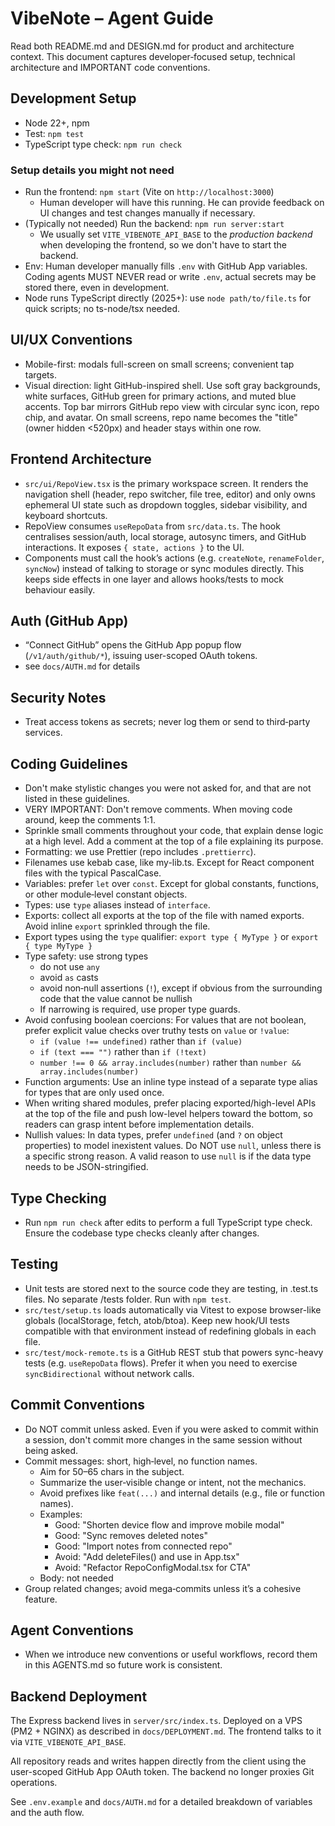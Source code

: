 # VibeNote – Agent Guide

Read both README.md and DESIGN.md for product and architecture context.
This document captures developer‑focused setup, technical architecture and IMPORTANT code conventions.

## Development Setup

- Node 22+, npm
- Test: `npm test`
- TypeScript type check: `npm run check`

### Setup details you might not need

- Run the frontend: `npm start` (Vite on `http://localhost:3000`)
  - Human developer will have this running. He can provide feedback on UI changes and test changes manually if necessary.
- (Typically not needed) Run the backend: `npm run server:start`
  - We usually set `VITE_VIBENOTE_API_BASE` to the _production backend_ when developing the frontend, so we don't have to start the backend.
- Env: Human developer manually fills `.env` with GitHub App variables. Coding agents MUST NEVER read or write `.env`, actual secrets may be stored there, even in development.
- Node runs TypeScript directly (2025+): use `node path/to/file.ts` for quick scripts; no ts-node/tsx needed.

## UI/UX Conventions

- Mobile-first: modals full-screen on small screens; convenient tap targets.
- Visual direction: light GitHub-inspired shell. Use soft gray backgrounds, white surfaces, GitHub green for primary actions, and muted blue accents. Top bar mirrors GitHub repo view with circular sync icon, repo chip, and avatar. On small screens, repo name becomes the "title" (owner hidden <520px) and header stays within one row.

## Frontend Architecture

- `src/ui/RepoView.tsx` is the primary workspace screen. It renders the navigation shell (header, repo switcher, file tree, editor) and only owns ephemeral UI state such as dropdown toggles, sidebar visibility, and keyboard shortcuts.
- RepoView consumes `useRepoData` from `src/data.ts`. The hook centralises session/auth, local storage, autosync timers, and GitHub interactions. It exposes `{ state, actions }` to the UI.
- Components must call the hook’s actions (e.g. `createNote`, `renameFolder`, `syncNow`) instead of talking to storage or sync modules directly. This keeps side effects in one layer and allows hooks/tests to mock behaviour easily.

## Auth (GitHub App)

- “Connect GitHub” opens the GitHub App popup flow (`/v1/auth/github/*`), issuing user-scoped OAuth tokens.
- see `docs/AUTH.md` for details

## Security Notes

- Treat access tokens as secrets; never log them or send to third‑party services.

## Coding Guidelines

- Don't make stylistic changes you were not asked for, and that are not listed in these guidelines.
- VERY IMPORTANT: Don't remove comments. When moving code around, keep the comments 1:1.
- Sprinkle small comments throughout your code, that explain dense logic at a high level. Add a comment at the top of a file explaining its purpose.
- Formatting: we use Prettier (repo includes `.prettierrc`).
- Filenames use kebab case, like my-lib.ts. Except for React component files with the typical PascalCase.
- Variables: prefer `let` over `const`. Except for global constants, functions, or other module‑level constant objects.
- Types: use `type` aliases instead of `interface`.
- Exports: collect all exports at the top of the file with named exports. Avoid inline `export` sprinkled through the file.
- Export types using the `type` qualifier: `export type { MyType }` or `export { type MyType }`
- Type safety: use strong types
  - do not use `any`
  - avoid `as` casts
  - avoid non‑null assertions (`!`), except if obvious from the surrounding code that the value cannot be nullish
  - If narrowing is required, use proper type guards.
- Avoid confusing boolean coercions: For values that are not boolean, prefer explicit value checks over truthy tests on `value` or `!value`:
  - `if (value !== undefined)` rather than `if (value)`
  - `if (text === "")` rather than `if (!text)`
  - `number !== 0 && array.includes(number)` rather than `number && array.includes(number)`
- Function arguments: Use an inline type instead of a separate type alias for types that are only used once.
- When writing shared modules, prefer placing exported/high-level APIs at the top of the file and push low-level helpers toward the bottom, so readers can grasp intent before implementation details.
- Nullish values: In data types, prefer `undefined` (and `?` on object properties) to model inexistent values. Do NOT use `null`, unless there is a specific strong reason. A valid reason to use `null` is if the data type needs to be JSON-stringified.

## Type Checking

- Run `npm run check` after edits to perform a full TypeScript type check. Ensure the codebase type checks cleanly after changes.

## Testing

- Unit tests are stored next to the source code they are testing, in .test.ts files. No separate /tests folder. Run with `npm test`.
- `src/test/setup.ts` loads automatically via Vitest to expose browser-like globals (localStorage, fetch, atob/btoa). Keep new hook/UI tests compatible with that environment instead of redefining globals in each file.
- `src/test/mock-remote.ts` is a GitHub REST stub that powers sync-heavy tests (e.g. `useRepoData` flows). Prefer it when you need to exercise `syncBidirectional` without network calls.

## Commit Conventions

- Do NOT commit unless asked. Even if you were asked to commit within a session, don't commit more changes in the same session without being asked.
- Commit messages: short, high‑level, no function names.
  - Aim for 50–65 chars in the subject.
  - Summarize the user‑visible change or intent, not the mechanics.
  - Avoid prefixes like `feat(...)` and internal details (e.g., file or function names).
  - Examples:
    - Good: "Shorten device flow and improve mobile modal"
    - Good: "Sync removes deleted notes"
    - Good: "Import notes from connected repo"
    - Avoid: "Add deleteFiles() and use in App.tsx"
    - Avoid: "Refactor RepoConfigModal.tsx for CTA"
  - Body: not needed
- Group related changes; avoid mega‑commits unless it’s a cohesive feature.

## Agent Conventions

- When we introduce new conventions or useful workflows, record them in this AGENTS.md so future work is consistent.

## Backend Deployment

The Express backend lives in `server/src/index.ts`. Deployed on a VPS (PM2 + NGINX) as described in `docs/DEPLOYMENT.md`. The frontend talks to it via `VITE_VIBENOTE_API_BASE`.

All repository reads and writes happen directly from the client using the user-scoped GitHub App OAuth token. The backend no longer proxies Git operations.

See `.env.example` and `docs/AUTH.md` for a detailed breakdown of variables and the auth flow.
